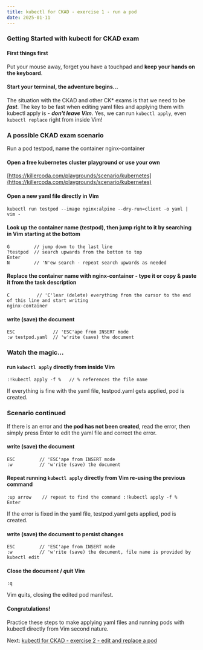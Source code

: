 ```yaml
---
title: kubectl for CKAD - exercise 1 - run a pod
date: 2025-01-11
---
```

### Getting Started with kubectl for CKAD exam

#### First things first
Put your mouse away, forget you have a touchpad and **keep your hands on the keyboard**.

#### Start your terminal, the adventure begins... 

The situation with the CKAD and other CK* exams is that we need to be ***fast***.
The key to be fast when editing yaml files and applying them with kubectl apply is - ***don't leave Vim***.
Yes, we can run `kubectl apply`, even `kubectl replace` right from inside Vim!

### A possible CKAD exam scenario
Run a pod testpod, name the container nginx-container

#### Open a free kubernetes cluster playground or use your own
[https://killercoda.com/playgrounds/scenario/kubernetes](https://killercoda.com/playgrounds/scenario/kubernetes)

#### Open a new yaml file directly in Vim
```
kubectl run testpod --image nginx:alpine --dry-run=client -o yaml | vim -
```

#### Look up the container name (testpod), then jump right to it by searching in Vim starting at the bottom
```
G         // jump down to the last line
?testpod  // search upwards from the bottom to top
Enter
N         // 'N'ew search - repeat search upwards as needed
```

#### Replace the container name with nginx-container - type it or copy & paste it from the task description
```
C          // 'C'lear (delete) everything from the cursor to the end of this line and start writing
nginx-container
```

#### ***w***rite (save) the document
```
ESC              // 'ESC'ape from INSERT mode 
:w testpod.yaml  // 'w'rite (save) the document
```

### Watch the magic...
#### run `kubectl apply` directly from inside Vim
```
:!kubectl apply -f %   // % references the file name
```

If everything is fine with the yaml file, testpod.yaml gets applied, pod is created.

### Scenario continued
If there is an error and **the pod has not been created**, read the error, then simply press Enter to edit the yaml file and correct the error.

#### ***w***rite (save) the document
```
ESC         // 'ESC'ape from INSERT mode 
:w          // 'w'rite (save) the document
```

#### Repeat running `kubectl apply` directly from Vim re-using the previous command
```
:up arrow    // repeat to find the command :!kubectl apply -f %
Enter
```
If the error is fixed in the yaml file, testpod.yaml gets applied, pod is created.

#### ***w***rite (save) the document to persist changes
```
ESC         // 'ESC'ape from INSERT mode 
:w          // 'w'rite (save) the document, file name is provided by kubectl edit
```

#### Close the document / ***q***uit Vim
```
:q
```
Vim ***q***uits, closing the edited pod manifest.

#### Congratulations!
Practice these steps to make applying yaml files and running pods with kubectl directly from Vim second nature.

Next: [kubectl for CKAD - exercise 2 - edit and replace a pod](https://miroberes.github.io/CKAD-Exam-Tips/CKAD-Exam-Tips-kubectl-exercises/CKAD-Exam-Tips-kubectl-exercises-002-edit-replace-pod.html)
